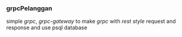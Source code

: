### grpcPelanggan

simple *grpc*, *grpc-gateway* to make *grpc* with *rest style* request and response and use psql database
